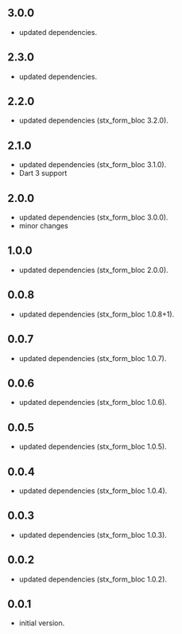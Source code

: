 ## 3.0.0

- updated dependencies.

## 2.3.0

- updated dependencies.

## 2.2.0

- updated dependencies (stx_form_bloc 3.2.0).

## 2.1.0

- updated dependencies (stx_form_bloc 3.1.0).
- Dart 3 support

## 2.0.0

- updated dependencies (stx_form_bloc 3.0.0).
- minor changes

## 1.0.0

- updated dependencies (stx_form_bloc 2.0.0).

## 0.0.8

- updated dependencies (stx_form_bloc 1.0.8+1).

## 0.0.7

- updated dependencies (stx_form_bloc 1.0.7).

## 0.0.6

- updated dependencies (stx_form_bloc 1.0.6).

## 0.0.5

- updated dependencies (stx_form_bloc 1.0.5).

## 0.0.4

- updated dependencies (stx_form_bloc 1.0.4).

## 0.0.3

- updated dependencies (stx_form_bloc 1.0.3).

## 0.0.2

- updated dependencies (stx_form_bloc 1.0.2).

## 0.0.1

- initial version.
